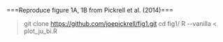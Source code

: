===Reproduce figure 1A, 1B from Pickrell et al. (2014)===

>git clone https://github.com/joepickrell/fig1.git
>cd fig1/
>R --vanilla < plot_ju_bi.R

